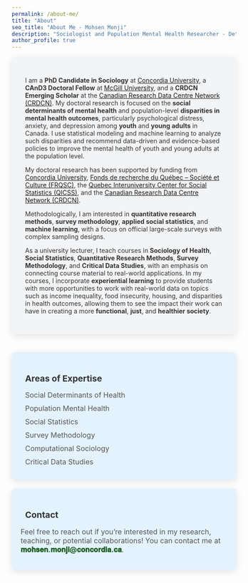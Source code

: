 ```yaml
---
permalink: /about-me/
title: "About"
seo_title: "About Me - Mohsen Monji"
description: "Sociologist and Population Mental Health Researcher - Detailed Bio"
author_profile: true
---
```

<style>
  .about-section {
    margin-bottom: 40px;
  }

  .icon {
    margin-right: 10px;
    color: #1B5E20; /* Accessible Dark Green */
  }

  .card {
    border-radius: 8px;
    padding: 20px;
    margin-bottom: 20px;
    color: #333333; /* Dark Gray Text */
    box-shadow: 0px 4px 15px rgba(0, 0, 0, 0.1);
    background-color: #E3F2FD; /* Light Blue Background */
  }

  .text-card {
    border-radius: 8px;
    padding: 30px;
    margin-bottom: 40px;
    color: #333333; /* Dark Gray Text */
    box-shadow: 0px 4px 15px rgba(0, 0, 0, 0.1);
    background-color: #F3F4F6; /* Light Gray Background */
  }

  .card h3 {
    font-size: 1.2rem;
    font-weight: bold;
    color: #333;
    margin-bottom: 15px;
  }

  .card ul {
    list-style: none;
    padding: 0;
    margin: 0;
  }

  .card ul li {
    margin-bottom: 10px;
    font-size: 1rem;
    color: #555;
  }

  .card p {
    font-size: 1rem;
    color: #555;
  }

  .email {
    font-weight: bold;
    color: #1B5E20; /* Dark Green */
  }
</style>

<div class="text-card">
  <p>
    I am a <strong>PhD Candidate in Sociology</strong> at 
    <a href="https://www.concordia.ca/artsci/sociology-anthropology.html" target="_blank">Concordia University</a>, 
    a <strong>CAnD3 Doctoral Fellow</strong> at 
    <a href="https://www.mcgill.ca/cand3/our-people/fellows-2024-25" target="_blank">McGill University</a>, 
    and a <strong>CRDCN Emerging Scholar</strong> at the 
    <a href="https://crdcn.ca" target="_blank">Canadian Research Data Centre Network (CRDCN)</a>. My doctoral research is focused on the 
    <strong>social determinants of mental health</strong> and population-level <strong>disparities in mental health outcomes</strong>, particularly psychological distress, anxiety, and depression among <strong>youth</strong> and <strong>young adults</strong> in Canada. I use statistical modeling and machine learning to analyze such disparities and recommend data-driven and evidence-based policies to improve the mental health of youth and young adults at the population level.
  </p>

  <p>
    My doctoral research has been supported by funding from 
    <a href="https://www.concordia.ca/artsci/sociology-anthropology.html" target="_blank">Concordia University</a>, 
    <a href="https://www.frq.gouv.qc.ca" target="_blank">Fonds de recherche du Québec – Société et Culture (FRQSC)</a>, 
    the <a href="https://www.ciqss.org" target="_blank">Quebec Interuniversity Center for Social Statistics (QICSS)</a>, 
    and the <a href="https://crdcn.ca" target="_blank">Canadian Research Data Centre Network (CRDCN)</a>.
  </p>

  <p>
    Methodologically, I am interested in <strong>quantitative research methods</strong>, <strong>survey methodology</strong>, 
    <strong>applied social statistics</strong>, and <strong>machine learning</strong>, with a focus on official large-scale surveys with complex sampling designs.
  </p>

  <p>
    As a university lecturer, I teach courses in <strong>Sociology of Health</strong>, 
    <strong>Social Statistics</strong>, <strong>Quantitative Research Methods</strong>, 
    <strong>Survey Methodology</strong>, and <strong>Critical Data Studies</strong>, with an emphasis on connecting course material to real-world applications. In my courses, I incorporate <strong>experiential learning</strong> to provide students with more opportunities to work with real-world data on topics such as income inequality, food insecurity, housing, and disparities in health outcomes, allowing them to see the impact their work can have in creating a more 
    <strong>functional</strong>, <strong>just</strong>, and <strong>healthier society</strong>.
  </p>
</div>

<div class="card">
  <h3><i class="fas fa-briefcase icon"></i> Areas of Expertise</h3>
  <ul>
    <li><i class="fas fa-heartbeat icon"></i> Social Determinants of Health</li>
    <li><i class="fas fa-users icon"></i> Population Mental Health</li>
    <li><i class="fas fa-chart-bar icon"></i> Social Statistics</li>
    <li><i class="fas fa-poll icon"></i> Survey Methodology</li>
    <li><i class="fas fa-laptop-code icon"></i> Computational Sociology</li>
    <li><i class="fas fa-database icon"></i> Critical Data Studies</li>
  </ul>
</div>

<div class="card">
  <h3><i class="fas fa-envelope icon"></i> Contact</h3>
  <p>
    Feel free to reach out if you’re interested in my research, teaching, or potential collaborations! You can contact me at <span class="email">𝐦𝐨𝐡𝐬𝐞𝐧.𝐦𝐨𝐧𝐣𝐢@𝐜𝐨𝐧𝐜𝐨𝐫𝐝𝐢𝐚.𝐜𝐚</span>.
  </p>
</div>